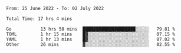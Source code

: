 <!--START_SECTION:waka-->

```text
From: 25 June 2022 - To: 02 July 2022

Total Time: 17 hrs 4 mins

Go           13 hrs 58 mins  ████████████████████░░░░░   79.81 %
TOML         1 hr 15 mins    █▓░░░░░░░░░░░░░░░░░░░░░░░   07.15 %
YAML         1 hr 13 mins    █▓░░░░░░░░░░░░░░░░░░░░░░░   07.02 %
Other        26 mins         ▓░░░░░░░░░░░░░░░░░░░░░░░░   02.55 %
```

<!--END_SECTION:waka-->
